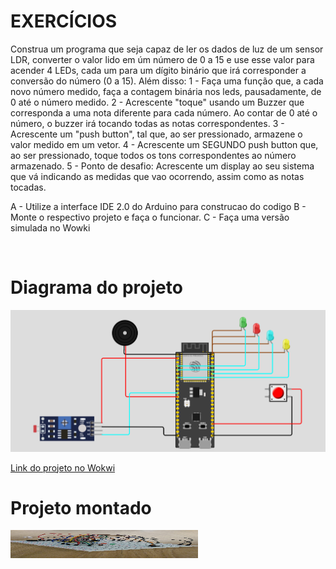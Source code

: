 # EXERCÍCIOS
Construa um programa que seja capaz de ler os dados de luz de
um sensor LDR, converter o valor lido em úm número de 0 a 15 e use esse valor para acender 4 LEDs, cada um para um dígito binário que irá corresponder a conversão do número (0 a 15).
Além disso: 
1 - Faça uma função que, a cada novo número medido,  faça a contagem binária nos leds, pausadamente, de 0 até o número medido. 
2 - Acrescente "toque" usando um Buzzer que corresponda a uma nota diferente para cada número. Ao contar de 0 até o número, o buzzer irá tocando todas as notas correspondentes.
3 - Acrescente um "push button", tal que, ao ser pressionado, armazene o valor medido em um vetor.
4 - Acrescente um SEGUNDO push button que, ao ser pressionado, toque todos os tons correspondentes ao número armazenado.
5 - Ponto de desafio: Acrescente um display ao seu sistema que vá indicando as medidas que vao ocorrendo, assim como as notas tocadas.

A - Utilize a interface IDE 2.0 do Arduino para construcao do codigo
B - Monte o respectivo projeto e faça o funcionar.
C - Faça uma versão simulada no Wowki

<br>
<h1>Diagrama do projeto</h1>
<img src="https://github.com/TheLeleo/M4_SPRINTS/blob/main/images/esquema%20wokwi.PNG">


<a href="https://wokwi.com/projects/346690742342648404">Link do projeto no Wokwi</a>
<br>

<h1>Projeto montado</h1>
<img height="45px" width="300px" src="https://github.com/TheLeleo/M4_SPRINTS/blob/main/images/plaquinha.jpeg">
